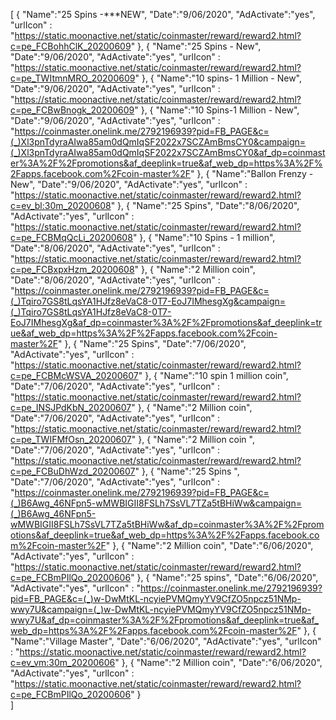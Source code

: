 [
  {
       "Name":"25 Spins -***NEW",
       "Date":"9/06/2020",
       "AdActivate":"yes",
       "urlIcon" : "https://static.moonactive.net/static/coinmaster/reward/reward2.html?c=pe_FCBohhClK_20200609"
   },
  {
       "Name":"25 Spins - New",
       "Date":"9/06/2020",
       "AdActivate":"yes",
       "urlIcon" : "https://static.moonactive.net/static/coinmaster/reward/reward2.html?c=pe_TWItmnMRO_20200609"
   },
  {
       "Name":"10 spins- 1 Million - New",
       "Date":"9/06/2020",
       "AdActivate":"yes",
       "urlIcon" : "https://static.moonactive.net/static/coinmaster/reward/reward2.html?c=pe_FCBwBnogk_20200609"
   },
  {
       "Name":"10 Spins-1 Million - New",
       "Date":"9/06/2020",
       "AdActivate":"yes",
       "urlIcon" : "https://coinmaster.onelink.me/2792196939?pid=FB_PAGE&c=(_)Xl3pnTdyraAIwa85am0dQmIqSF2022x7SCZAmBmsCY0&campaign=(_)Xl3pnTdyraAIwa85am0dQmIqSF2022x7SCZAmBmsCY0&af_dp=coinmaster%3A%2F%2Fpromotions&af_deeplink=true&af_web_dp=https%3A%2F%2Fapps.facebook.com%2Fcoin-master%2F"
   },
  {
       "Name":"Ballon Frenzy - New",
       "Date":"9/06/2020",
       "AdActivate":"yes",
       "urlIcon" : "https://static.moonactive.net/static/coinmaster/reward/reward2.html?c=ev_bl:30m_20200608"
   },
  {
       "Name":"25 Spins",
       "Date":"8/06/2020",
       "AdActivate":"yes",
       "urlIcon" : "https://static.moonactive.net/static/coinmaster/reward/reward2.html?c=pe_FCBMqQcLi_20200608"
   },
  {
       "Name":"10 Spins - 1 million",
       "Date":"8/06/2020",
       "AdActivate":"yes",
       "urlIcon" : "https://static.moonactive.net/static/coinmaster/reward/reward2.html?c=pe_FCBxpxHzm_20200608"
   },
 {
       "Name":"2 Million coin",
       "Date":"8/06/2020",
       "AdActivate":"yes",
       "urlIcon" : "https://coinmaster.onelink.me/2792196939?pid=FB_PAGE&c=(_)Tqiro7GS8tLqsYA1HJfz8eVaC8-0T7-EoJ7IMhesgXg&campaign=(_)Tqiro7GS8tLqsYA1HJfz8eVaC8-0T7-EoJ7IMhesgXg&af_dp=coinmaster%3A%2F%2Fpromotions&af_deeplink=true&af_web_dp=https%3A%2F%2Fapps.facebook.com%2Fcoin-master%2F"
   },
 {
       "Name":"25 Spins",
       "Date":"7/06/2020",
       "AdActivate":"yes",
       "urlIcon" : "https://static.moonactive.net/static/coinmaster/reward/reward2.html?c=pe_FCBMcWSVA_20200607"
   },
  {
       "Name":"10 spin 1 million coin",
       "Date":"7/06/2020",
       "AdActivate":"yes",
       "urlIcon" : "https://static.moonactive.net/static/coinmaster/reward/reward2.html?c=pe_INSJPdKbN_20200607"
   },
    {
       "Name":"2 Million coin",
       "Date":"7/06/2020",
       "AdActivate":"yes",
       "urlIcon" : "https://static.moonactive.net/static/coinmaster/reward/reward2.html?c=pe_TWIFMfOsn_20200607"
   },
  {
       "Name":"2 Million coin ",
       "Date":"7/06/2020",
       "AdActivate":"yes",
       "urlIcon" : "https://static.moonactive.net/static/coinmaster/reward/reward2.html?c=pe_FCBuDhWzd_20200607"
   },
  {
       "Name":"25 Spins ",
       "Date":"7/06/2020",
       "AdActivate":"yes",
       "urlIcon" : "https://coinmaster.onelink.me/2792196939?pid=FB_PAGE&c=(_)B6Awg_46NFpn5-wMWBIGII8FSLh7SsVL7TZa5tBHiWw&campaign=(_)B6Awg_46NFpn5-wMWBIGII8FSLh7SsVL7TZa5tBHiWw&af_dp=coinmaster%3A%2F%2Fpromotions&af_deeplink=true&af_web_dp=https%3A%2F%2Fapps.facebook.com%2Fcoin-master%2F"
   },
    {
       "Name":"2 Million coin",
       "Date":"6/06/2020",
       "AdActivate":"yes",
       "urlIcon" : "https://static.moonactive.net/static/coinmaster/reward/reward2.html?c=pe_FCBmPIlQo_20200606"
   },
  {
       "Name":"25 spins",
       "Date":"6/06/2020",
       "AdActivate":"yes",
       "urlIcon" : "https://coinmaster.onelink.me/2792196939?pid=FB_PAGE&c=(_)w-DwMtKL-ncyiePVMQmyYV9CfZO5npcz51NMp-wwy7U&campaign=(_)w-DwMtKL-ncyiePVMQmyYV9CfZO5npcz51NMp-wwy7U&af_dp=coinmaster%3A%2F%2Fpromotions&af_deeplink=true&af_web_dp=https%3A%2F%2Fapps.facebook.com%2Fcoin-master%2F"
   },
  {
       "Name":"Village Master",
       "Date":"6/06/2020",
       "AdActivate":"yes",
       "urlIcon" : "https://static.moonactive.net/static/coinmaster/reward/reward2.html?c=ev_vm:30m_20200606"
   },
  {
       "Name":"2 Million coin",
       "Date":"6/06/2020",
       "AdActivate":"yes",
       "urlIcon" : "https://static.moonactive.net/static/coinmaster/reward/reward2.html?c=pe_FCBmPIlQo_20200606"
   }  
]
